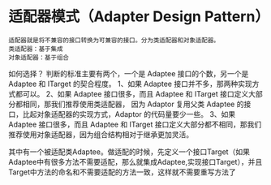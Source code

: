 # 适配器模式（Adapter Design Pattern）
    适配器就是将不兼容的接口转换为可兼容的接口。分为类适配器和对象适配器。
    类适配器：基于集成
    对象适配器：基于组合

如何选择？
    判断的标准主要有两个，一个是 Adaptee 接口的个数，另一个是 Adaptee 和 ITarget 的契合程度。
    1、如果 Adaptee 接口并不多，那两种实现方式都可以。
    2、如果 Adaptee 接口很多，而且 Adaptee 和 ITarget 接口定义大部分都相同，那我们推荐使用类适配器，
        因为 Adaptor 复用父类 Adaptee 的接口，比起对象适配器的实现方式，Adaptor 的代码量要少一些。
    3、如果 Adaptee 接口很多，而且 Adaptee 和 ITarget 接口定义大部分都不相同，那我们推荐使用对象适配器，因为组合结构相对于继承更加灵活。
 

其中有一个被适配类Adaptee。做适配的时候，先定义一个接口Target（如果Adaptee中有很多方法不需要适配，那么就集成Adaptee,实现接口Target），并且
 Target中方法的命名和不需要适配的方法一致，这样就不需要重写方法了
